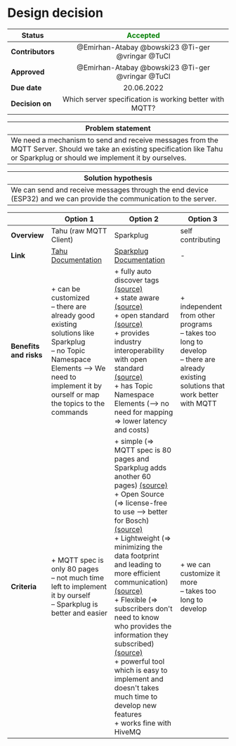 # Design decision

| Status       | <span style="color:green">Accepted</span> |
|--------------|:---------:|
| <b>Contributors</b> |     @Emirhan-Atabay @bowski23 @Ti-ger @vringar @TuCl   |
| <b>Approved</b>     |     @Emirhan-Atabay @bowski23 @Ti-ger @vringar @TuCl   |
| <b>Due date</b>     |    20.06.2022     |
| <b>Decision on</b>     |    Which server specification is working better with MQTT?   |

|Problem statement|
|--------------|
|We need a mechanism to send and receive messages from the MQTT Server. Should we take an existing specification like Tahu or Sparkplug or should we implement it by ourselves.|

|Solution hypothesis|
|--------------|
|We can send and receive messages through the end device (ESP32) and we can provide the communication to the server.|

|  | Option 1 | Option 2 | Option 3 |
|--|--|--|--|
|<b>Overview</b>|Tahu (raw MQTT Client)|Sparkplug|self contributing|
|<b>Link</b>|[Tahu Documentation](https://projects.eclipse.org/projects/iot.tahu)|[Sparkplug Documentation](https://www.eclipse.org/tahu/spec/Sparkplug%20Topic%20Namespace%20and%20State%20ManagementV2.2-with%20appendix%20B%20format%20-%20Eclipse.pdf)|-|
|<b>Benefits and risks</b>|+ can be customized<br>– there are already good existing solutions like Sparkplug<br>– no Topic Namespace Elements —> We need to implement it by ourself or map the topics to the commands|+ fully auto discover tags [(source)](https://cirrus-link.com/mqtt-sparkplug-tahu/)<br>+ state aware [(source)](https://cirrus-link.com/mqtt-sparkplug-tahu/)<br>+ open standard [(source)](https://cirrus-link.com/mqtt-sparkplug-tahu/)<br>+ provides industry interoperability with open standard [(source)](https://cirrus-link.com/mqtt-sparkplug-tahu/)<br>+ has Topic Namespace Elements (—> no need for mapping => lower latency and costs)|+ independent from other programs<br>– takes too long to develop<br>– there are already existing solutions that work better with MQTT|
|<b>Criteria</b>|+ MQTT spec is only 80 pages<br>– not much time left to implement it by ourself<br>– Sparkplug is better and easier|+ simple (=> MQTT spec is 80 pages and Sparkplug adds another 60 pages) [(source)](https://cirrus-link.com/mqtt-sparkplug-tahu/)<br>+ Open Source (=> license-free to use —> better for Bosch) [(source)](https://cirrus-link.com/mqtt-sparkplug-tahu/)<br>+ Lightweight (=> minimizing the data footprint and leading to more efficient communication) [(source)](https://cirrus-link.com/mqtt-sparkplug-tahu/)<br>+ Flexible (=> subscribers don't need to know who provides the information they subscribed) [(source)](https://cirrus-link.com/mqtt-sparkplug-tahu/)<br>+ powerful tool which is easy to implement and doesn't takes much time to develop new features<br>+ works fine with HiveMQ|+ we can customize it more<br>– takes too long to develop|